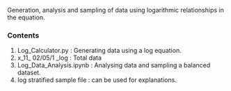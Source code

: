 Generation, analysis and sampling of data using logarithmic relationships in the equation.

### Contents
1.  Log_Calculator.py : Generating data using a log equation.
2.  x_11_ 02/05/1 _log : Total data
3.  Log_Data_Analysis.ipynb : Analysing data and sampling a balanced dataset.
4.  log stratified sample file : can be used for explanations.

